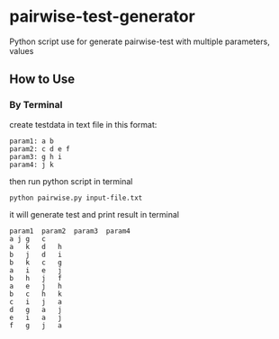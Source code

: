 pairwise-test-generator
=======================
Python script use for generate pairwise-test with multiple parameters, values

How to Use
----------
### By Terminal
create testdata in text file in this format:
```
param1: a b
param2: c d e f
param3: g h i
param4: j k
```

then run python script in terminal
```
python pairwise.py input-file.txt
```

it will generate test and print result in terminal
```
param1  param2	param3	param4
a j	g	c
a	k	d	h
b	j	d	i
b	k	c	g
a	i	e	j
b	h	j	f
a	e	j	h
b	c	h	k
c	i	j	a
d	g	a	j
e	i	a	j
f	g	j	a

```
